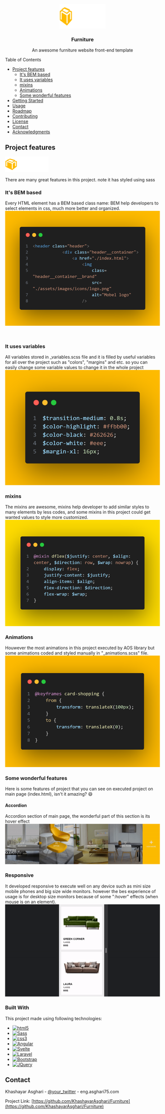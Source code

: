 <!-- PROJECT LOGO -->
<br />
<div align="center">
  <a href="https://github.com/KhashayarAsghari/Furniture">
    <img src="./assets/images/icons/logo.png" alt="Logo" width="150" height="80">
  </a>

  <h3 align="center">Furniture</h3>

  <p align="center">
    An awesome furniture website front-end template
    <br />
  </p>


</div>
  <summary>Table of Contents</summary>
  <ul>
    <li>
      <a href="#Project-features">Project features</a>
      <ul>
        <li>
            <a href="#its-bem-based">It's BEM based</a>
        </li>
        <li>
            <a href="#it-uses-variables">It uses variables</a>
        </li>
        <li>
            <a href="#mixins">mixins</a>
        </li>
        <li>
            <a href="#animations">Animations</a>
        </li>
        <li>
            <a href="#some-wonderful-features">Some wonderful features</a>
        </li>
      </ul>
    </li>
    <li>
      <a href="#getting-started">Getting Started</a>
    </li>
    <li><a href="#usage">Usage</a></li>
    <li><a href="#roadmap">Roadmap</a></li>
    <li><a href="#contributing">Contributing</a></li>
    <li><a href="#license">License</a></li>
    <li><a href="#contact">Contact</a></li>
    <li><a href="#acknowledgments">Acknowledgments</a></li>
  </ul>
</details>



<!-- ABOUT THE PROJECT -->
## Project features

![Furniture Screen Shot](./assets/images/icons/logo.png)

There are many great features in this project.
note it has styled using sass

### It's BEM based
Every HTML element has a BEM based class name: 
BEM help developers to select elements in css, much more better and organized.
<br />
![BEM Screen Shot](./assets/images/shots/BEM.png)


<br />

### It uses variables
All variables stored in _variables.scss file and it is filled by useful variables for all over the project such as "colors", "margins" and etc. so you can easily change some variable values to change it in the whole project
<br />
![variables Screen Shot](./assets/images/shots/variables.png)
<br />


### mixins
The mixins are awesome, mixins help developer to add similar styles to many elements by less codes, and some mixins in this project could get wanted values to style more customized.
<br />
![mixins Screen Shot](./assets/images/shots/mixins.png)
<br />


### Animations
Houwever the most animations in this project executed by AOS library but some animations coded and styled manually in "_animations.scss" file.
<br />
![animations Screen Shot](./assets/images/shots/animation.png)
<br />


### Some wonderful features
Here is some features of project that you can see on executed project on main page (index.html), isn't it amazing? :smile:

#### Accordion
Accordion section of main page, the wonderful part of this section is its hover effect
<br />
![accordion Screen Shot](./assets/images/shots/accordion.gif)
<br />


### Responsive
It developed responsive to execute well on any device such as mini size mobile phones and big size wide monitors. however the bes experience of usage is for desktop size monitors because of some ":hover" effects (when mouse is on an element).
<br />
![responsive Screen Shot](./assets/images/shots/responsive.gif)
<br />

### Built With

This project made using following technologies:

* [![html5][html5]][html5-url]
* [![Sass][Sass]][Sass-url]
* [![css3][css3]][css3-url]
* [![Angular][Angular.io]][Angular-url]
* [![Svelte][Svelte.dev]][Svelte-url]
* [![Laravel][Laravel.com]][Laravel-url]
* [![Bootstrap][Bootstrap.com]][Bootstrap-url]
* [![JQuery][JQuery.com]][JQuery-url]


<!-- CONTACT -->
## Contact

Khashayar Asghari - [@your_twitter](https://twitter.com/khashayar_asgh) - eng.asghari75.com

Project Link: [https://github.com/KhashayarAsghari/Furniture](https://github.com/KhashayarAsghari/Furniture)




<!-- MARKDOWN LINKS & IMAGES -->
[html5]: https://img.shields.io/badge/html5-E34F26?style=for-the-badge&logo=html5&logoColor=white
[html5-url]: https://www.w3.org/
[Sass]: https://img.shields.io/badge/Sass-CC6699?style=for-the-badge&logo=sass&logoColor=CC6699
[Sass-url]: https://sass-lang.com/
[css3]: https://img.shields.io/badge/css3-35495E?style=for-the-badge&logo=css3&logoColor=1572B6
[css3-url]: https://vuejs.org/
[Angular.io]: https://img.shields.io/badge/Angular-DD0031?style=for-the-badge&logo=angular&logoColor=white
[Angular-url]: https://angular.io/
[Svelte.dev]: https://img.shields.io/badge/Svelte-4A4A55?style=for-the-badge&logo=svelte&logoColor=FF3E00
[Svelte-url]: https://svelte.dev/
[Laravel.com]: https://img.shields.io/badge/Laravel-FF2D20?style=for-the-badge&logo=laravel&logoColor=white
[Laravel-url]: https://laravel.com
[Bootstrap.com]: https://img.shields.io/badge/Bootstrap-563D7C?style=for-the-badge&logo=bootstrap&logoColor=white
[Bootstrap-url]: https://getbootstrap.com
[JQuery.com]: https://img.shields.io/badge/jQuery-0769AD?style=for-the-badge&logo=jquery&logoColor=white
[JQuery-url]: https://jquery.com 